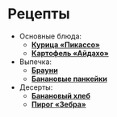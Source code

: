 # Рецепты

- Основные блюда:
    - **[Курица «Пикассо»](chicken.md)**
    - **[Картофель «Айдахо»](potato_aidaho.md)**
- Выпечка:
    - **[Брауни](brownie.md)**
    - **[Банановые панкейки](banan_pancake.md)**
- Десерты:
    - **[Банановый хлеб](banan_hleb.md)**
    - **[Пирог «Зебра»](zebra.md)**

